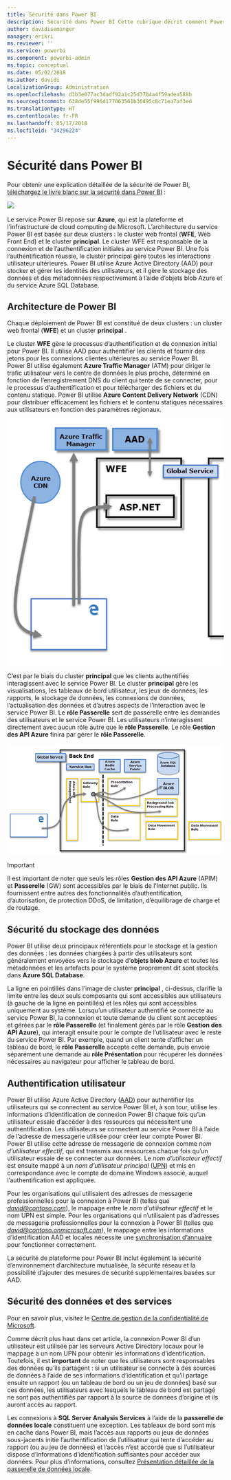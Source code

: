 ```yaml
---
title: Sécurité dans Power BI
description: Sécurité dans Power BI Cette rubrique décrit comment Power BI s’associe à Azure Active Directory et aux autres services Azure. Elle inclut également un lien vers un livre blanc qui aborde le sujet en profondeur.
author: davidiseminger
manager: erikri
ms.reviewer: ''
ms.service: powerbi
ms.component: powerbi-admin
ms.topic: conceptual
ms.date: 05/02/2018
ms.author: davidi
LocalizationGroup: Administration
ms.openlocfilehash: d3b3e077ac3dadf92a1c25d3704a4f59adea588b
ms.sourcegitcommit: 638de55f996d177063561b36d95c8c71ea7af3ed
ms.translationtype: HT
ms.contentlocale: fr-FR
ms.lasthandoff: 05/17/2018
ms.locfileid: "34296224"
---
```

# <a name="power-bi-security"></a>Sécurité dans Power BI
Pour obtenir une explication détaillée de la sécurité de Power BI, [téléchargez le livre blanc sur la sécurité dans Power BI](http://go.microsoft.com/fwlink/?LinkId=829185) :

[![](media/service-admin-power-bi-security/pbi_security_01.png)](http://go.microsoft.com/fwlink/?LinkId=829185)

Le service Power BI repose sur **Azure**, qui est la plateforme et l’infrastructure de cloud computing de Microsoft. L’architecture du service Power BI est basée sur deux clusters : le cluster web frontal (**WFE**, Web Front End) et le cluster **principal**. Le cluster WFE est responsable de la connexion et de l’authentification initiales au service Power BI. Une fois l’authentification réussie, le cluster principal gère toutes les interactions utilisateur ultérieures. Power BI utilise Azure Active Directory (AAD) pour stocker et gérer les identités des utilisateurs, et il gère le stockage des données et des métadonnées respectivement à l’aide d’objets blob Azure et du service Azure SQL Database.

## <a name="power-bi-architecture"></a>Architecture de Power BI
Chaque déploiement de Power BI est constitué de deux clusters : un cluster web frontal (**WFE**) et un cluster **principal** .

Le cluster **WFE** gère le processus d’authentification et de connexion initial pour Power BI. Il utilise AAD pour authentifier les clients et fournir des jetons pour les connexions clientes ultérieures au service Power BI. Power BI utilise également **Azure Traffic Manager** (ATM) pour diriger le trafic utilisateur vers le centre de données le plus proche, déterminé en fonction de l’enregistrement DNS du client qui tente de se connecter, pour le processus d’authentification et pour télécharger des fichiers et du contenu statique. Power BI utilise **Azure Content Delivery Network** (CDN) pour distribuer efficacement les fichiers et le contenu statiques nécessaires aux utilisateurs en fonction des paramètres régionaux.

![](media/service-admin-power-bi-security/pbi_security_v2_wfe.png)

C’est par le biais du cluster **principal** que les clients authentifiés interagissent avec le service Power BI. Le cluster **principal** gère les visualisations, les tableaux de bord utilisateur, les jeux de données, les rapports, le stockage de données, les connexions de données, l’actualisation des données et d’autres aspects de l’interaction avec le service Power BI. Le **rôle Passerelle** sert de passerelle entre les demandes des utilisateurs et le service Power BI. Les utilisateurs n’interagissent directement avec aucun rôle autre que le **rôle Passerelle**. Le rôle **Gestion des API Azure** finira par gérer le **rôle Passerelle**.

![](media/service-admin-power-bi-security/pbi_security_v2_backend_updated.png)

> [!IMPORTANT]
> Il est important de noter que seuls les rôles **Gestion des API Azure** (APIM) et **Passerelle** (GW) sont accessibles par le biais de l’Internet public. Ils fournissent entre autres des fonctionnalités d’authentification, d’autorisation, de protection DDoS, de limitation, d’équilibrage de charge et de routage.
> 
> 

## <a name="data-storage-security"></a>Sécurité du stockage des données
Power BI utilise deux principaux référentiels pour le stockage et la gestion des données : les données chargées à partir des utilisateurs sont généralement envoyées vers le stockage d’**objets blob Azure** et toutes les métadonnées et les artefacts pour le système proprement dit sont stockés dans **Azure SQL Database**.

La ligne en pointillés dans l’image de cluster **principal** , ci-dessus, clarifie la limite entre les deux seuls composants qui sont accessibles aux utilisateurs (à gauche de la ligne en pointillés) et les rôles qui sont accessibles uniquement au système. Lorsqu’un utilisateur authentifié se connecte au service Power BI, la connexion et toute demande du client sont acceptées et gérées par le **rôle Passerelle** (et finalement gérés par le rôle **Gestion des API Azure**), qui interagit ensuite pour le compte de l’utilisateur avec le reste du service Power BI. Par exemple, quand un client tente d’afficher un tableau de bord, le **rôle Passerelle** accepte cette demande, puis envoie séparément une demande au **rôle Présentation** pour récupérer les données nécessaires au navigateur pour afficher le tableau de bord.

## <a name="user-authentication"></a>Authentification utilisateur
Power BI utilise Azure Active Directory ([AAD](http://azure.microsoft.com/services/active-directory/)) pour authentifier les utilisateurs qui se connectent au service Power BI et, à son tour, utilise les informations d’identification de connexion Power BI chaque fois qu’un utilisateur essaie d’accéder à des ressources qui nécessitent une authentification. Les utilisateurs se connectent au service Power BI à l’aide de l’adresse de messagerie utilisée pour créer leur compte Power BI. Power BI utilise cette adresse de messagerie de connexion comme *nom d’utilisateur effectif*, qui est transmis aux ressources chaque fois qu’un utilisateur essaie de se connecter aux données. Le *nom d’utilisateur effectif* est ensuite mappé à un *nom d’utilisateur principal* ([UPN](https://msdn.microsoft.com/library/windows/desktop/aa380525\(v=vs.85\).aspx)) et mis en correspondance avec le compte de domaine Windows associé, auquel l’authentification est appliquée.

Pour les organisations qui utilisaient des adresses de messagerie professionnelles pour la connexion à Power BI (telles que *david@contoso.com*), le mappage entre le *nom d’utilisateur effectif* et le nom UPN est simple. Pour les organisations qui n’utilisaient pas d’adresses de messagerie professionnelles pour la connexion à Power BI (telles que *david@contoso.onmicrosoft.com*), le mappage entre les informations d’identification AAD et locales nécessite une [synchronisation d’annuaire](https://technet.microsoft.com/library/jj573653.aspx) pour fonctionner correctement.

La sécurité de plateforme pour Power BI inclut également la sécurité d’environnement d’architecture mutualisée, la sécurité réseau et la possibilité d’ajouter des mesures de sécurité supplémentaires basées sur AAD.

## <a name="data-and-service-security"></a>Sécurité des données et des services
Pour en savoir plus, visitez le [Centre de gestion de la confidentialité de Microsoft](https://www.microsoft.com/trustcenter).

Comme décrit plus haut dans cet article, la connexion Power BI d’un utilisateur est utilisée par les serveurs Active Directory locaux pour le mappage à un nom UPN pour obtenir les informations d’identification. Toutefois, il est **important** de noter que les utilisateurs sont responsables des données qu’ils partagent : si un utilisateur se connecte à des sources de données à l’aide de ses informations d’identification et qu’il partage ensuite un rapport (ou un tableau de bord ou un jeu de données) basé sur ces données, les utilisateurs avec lesquels le tableau de bord est partagé ne sont pas authentifiés par rapport à la source de données d’origine et ils auront accès au rapport.

Les connexions à **SQL Server Analysis Services** à l’aide de la **passerelle de données locale** constituent une exception. Les tableaux de bord sont mis en cache dans Power BI, mais l’accès aux rapports ou jeux de données sous-jacents initie l’authentification de l’utilisateur qui tente d’accéder au rapport (ou au jeu de données) et l’accès n’est accordé que si l’utilisateur dispose d’informations d’identification suffisantes pour accéder aux données. Pour plus d’informations, consultez [Présentation détaillée de la passerelle de données locale](service-gateway-onprem-indepth.md).

